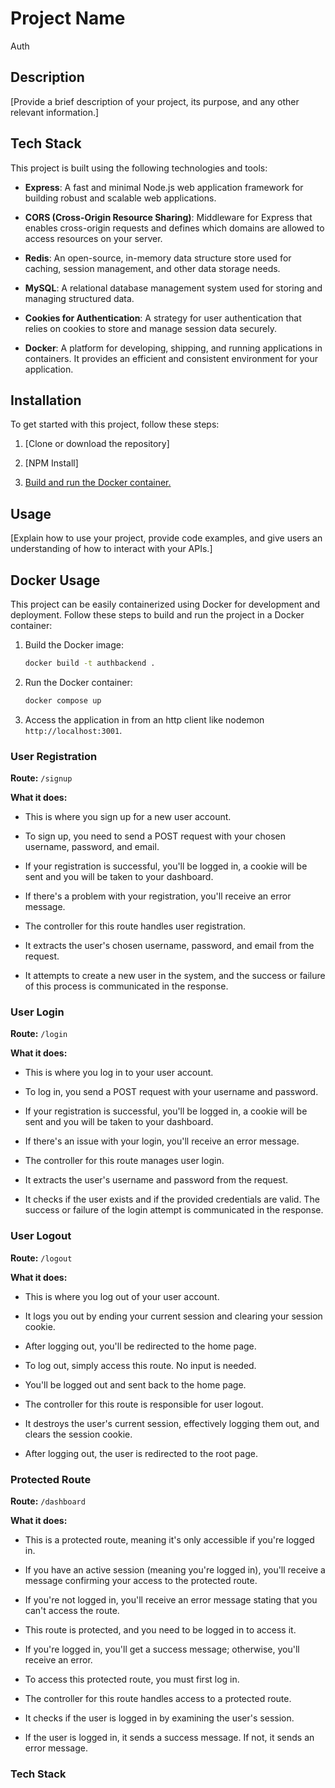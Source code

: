 # Project Name

Auth

## Description

[Provide a brief description of your project, its purpose, and any other relevant information.]

## Tech Stack

This project is built using the following technologies and tools:

- **Express**: A fast and minimal Node.js web application framework for building robust and scalable web applications.

- **CORS (Cross-Origin Resource Sharing)**: Middleware for Express that enables cross-origin requests and defines which domains are allowed to access resources on your server.

- **Redis**: An open-source, in-memory data structure store used for caching, session management, and other data storage needs.

- **MySQL**: A relational database management system used for storing and managing structured data.

- **Cookies for Authentication**: A strategy for user authentication that relies on cookies to store and manage session data securely.

- **Docker**: A platform for developing, shipping, and running applications in containers. It provides an efficient and consistent environment for your application.

## Installation

To get started with this project, follow these steps:

1. [Clone or download the repository]

2. [NPM Install]

3. [Build and run the Docker container.](#docker-usage)

## Usage

[Explain how to use your project, provide code examples, and give users an understanding of how to interact with your APIs.]

## Docker Usage

This project can be easily containerized using Docker for development and deployment. Follow these steps to build and run the project in a Docker container:

1. Build the Docker image:

   ```bash
   docker build -t authbackend .
   ```

2. Run the Docker container:

   ```bash
   docker compose up
   ```

3. Access the application in from an http client like nodemon `http://localhost:3001`.

### User Registration

**Route:** `/signup`

**What it does:**

- This is where you sign up for a new user account.
- To sign up, you need to send a POST request with your chosen username, password, and email.
- If your registration is successful, you'll be logged in, a cookie will be sent and you will be taken to your dashboard.
- If there's a problem with your registration, you'll receive an error message.

- The controller for this route handles user registration.
- It extracts the user's chosen username, password, and email from the request.
- It attempts to create a new user in the system, and the success or failure of this process is communicated in the response.

### User Login

**Route:** `/login`

**What it does:**

- This is where you log in to your user account.
- To log in, you send a POST request with your username and password.
- If your registration is successful, you'll be logged in, a cookie will be sent and you will be taken to your dashboard.
- If there's an issue with your login, you'll receive an error message.

- The controller for this route manages user login.
- It extracts the user's username and password from the request.
- It checks if the user exists and if the provided credentials are valid. The success or failure of the login attempt is communicated in the response.

### User Logout

**Route:** `/logout`

**What it does:**

- This is where you log out of your user account.
- It logs you out by ending your current session and clearing your session cookie.
- After logging out, you'll be redirected to the home page.

- To log out, simply access this route. No input is needed.
- You'll be logged out and sent back to the home page.

- The controller for this route is responsible for user logout.
- It destroys the user's current session, effectively logging them out, and clears the session cookie.
- After logging out, the user is redirected to the root page.

### Protected Route

**Route:** `/dashboard`

**What it does:**

- This is a protected route, meaning it's only accessible if you're logged in.
- If you have an active session (meaning you're logged in), you'll receive a message confirming your access to the protected route.
- If you're not logged in, you'll receive an error message stating that you can't access the route.

- This route is protected, and you need to be logged in to access it.
- If you're logged in, you'll get a success message; otherwise, you'll receive an error.
- To access this protected route, you must first log in.

- The controller for this route handles access to a protected route.
- It checks if the user is logged in by examining the user's session.
- If the user is logged in, it sends a success message. If not, it sends an error message.

### Tech Stack
